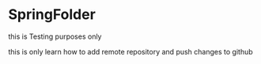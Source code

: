 # SpringFolder
this is Testing purposes only

this is only learn how to add remote repository and push changes to github
